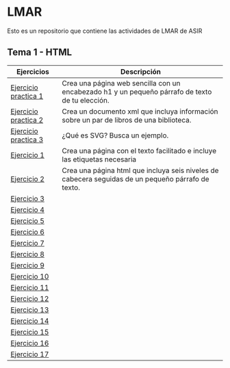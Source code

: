 # LMAR
Esto es un repositorio que contiene las actividades de LMAR de ASIR

## Tema 1 - HTML
Ejercicios | Descripción
---------|----------
[Ejercicio practica 1](/Tema1/Primera_practica.html)  | Crea una página web sencilla con un encabezado h1 y un pequeño párrafo de texto de tu elección.
[Ejercicio practica 2](/Tema1/XML)  | Crea un documento xml que incluya información sobre un par de libros de una biblioteca.
[Ejercicio practica 3](Tema1/SVG)  | ¿Qué es SVG? Busca un ejemplo.
[Ejercicio 1](Tema1/Ejercicio_4.html)  | Crea una página con el texto facilitado e incluye las etiquetas necesaria
[Ejercicio 2](Tema1/Ejercicio_5.html)  | Crea una página html que incluya seis niveles de cabecera seguidas de un pequeño párrafo de texto.
[Ejercicio 3](Tema1/Ejercicio_6.html)  |
[Ejercicio 4](Tema1/Ejercicio_7.html)  |
[Ejercicio 5](Tema1/Ejercicio_8.html)  |
[Ejercicio 6](Tema1/Ejercicio_8.html)  |
[Ejercicio 7](Tema1/Ejercicio_8.html)  |
[Ejercicio 8](Tema1/Ejercicio_8.html)  |
[Ejercicio 9](Tema1/Ejercicio_8.html)  |
[Ejercicio 10](Tema1/Ejercicio_8.html)  |
[Ejercicio 11](Tema1/Ejercicio_8.html)  |
[Ejercicio 12](Tema1/Ejercicio_8.html)  |
[Ejercicio 13](Tema1/Ejercicio_8.html)  |
[Ejercicio 14](Tema1/Ejercicio_8.html)  |
[Ejercicio 15](Tema1/Ejercicio_8.html)  |
[Ejercicio 16](Tema1/Ejercicio_8.html)  |
[Ejercicio 17](Tema1/Ejercicio_8.html)  |

